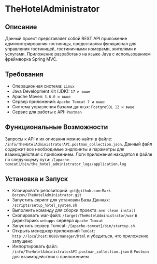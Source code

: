 # TheHotelAdministrator

## Описание

Данный проект представляет собой REST API приложение администрирования гостиницы, предоставляя функционал для управления гостиницей, гостиничными номерами, жителями и услугами. Приложение разработано на языке Java с использованием фреймворка Spring MVC.

## Требования 

- Операционная система: `Linux`
- Java Development Kit (JDK): `17 и выше`
- Apache Maven: `3.6.0 и выше`
- Сервер приложений: `Apache Tomcat 7 и выше`
- Система управления базами данных: `PostgreSQL 12 и выше`
- Сервис для работы с API: `Postman`

## Функциональные Возможности

Запросы к API и их описания можно найти в файле: `/info/TheHotelAdministratorAPI.postman_collection.json`. Данный файл содержит все необходимые эндпоинты и параметры для взаимодействия с приложением.
Логи приложения находятся в файле по следующему пути: `/[apache-tomcat]/bin/the_hotel_administrator_logs/application.log`

## Установка и Запуск
- Клонировать репозиторий: `git@github.com:Mark-Borzov/TheHotelAdministrator.git`
- Запустить скрипт для установки Базы Данных: `/scripts/setup_hotel_system.sh`
- Выполнить команду для сборки проекта: `mvn clean install`
- Скопировать war-файл: `/target/TheHotelAdministrator/war` в директорию: `webapps` сервера `Apache Tomcat`
- Запустить сервер Tomcat: `/[apache-tomcat]/bin/startup.sh`
- Открыть менеджер приложений `TomCat`: `http://localhost:8080/manager/html` и убедиться, что приложение запущено
- Импортировать файл: `/info/TheHotelAdministratorAPI.postman_collection.json` в `Postman` для взаимодействия с приложением